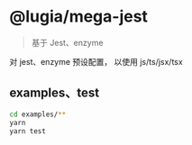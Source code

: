 # @lugia/mega-jest

> 基于 Jest、enzyme

对 jest、enzyme 预设配置， 以使用 js/ts/jsx/tsx

## examples、test

```bash
cd examples/**
yarn
yarn test
```
